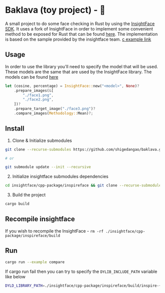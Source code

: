 # Baklava (toy project) - 🍮

A small project to do some face checking in Rust by using the [InsightFace SDK](https://github.com/deepinsight/insightface). It uses a fork of InsightFace in order to implement some convenient method to be exposed for Rust that can be found [here](https://github.com/shigedangao/insightface). The implementation is based on the sample provided by the insightface team. [c example link](https://github.com/deepinsight/insightface/blob/master/cpp-package/inspireface/cpp/sample/api/sample_face_comparison.c)

## Usage

In order to use the library you'll need to specify the model that will be used. These models are the same that are used by the InsightFace library. The models can be found [here](https://github.com/HyperInspire/InspireFace?tab=readme-ov-file#resource-package-list)

```rs
let (cosine, percentage) = InsightFace::new("<model>", None)?
    .prepare_images(&[
        "./face1.png",
        "./face2.png",
    ])?
    .prepare_target_image("./face3.png")?
    .compare_images(Methodology::Mean)?;
```

## Install

1. Clone & Initialize submodules

```sh
git clone --recurse-submodules https://github.com/shigedangao/baklava.git

# or

git submodule update --init --recursive
```

2. Initialize insightface submodules dependencies

```sh
cd insightface/cpp-package/inspireface && git clone --recurse-submodules https://github.com/tunmx/inspireface-3rdparty.git 3rdparty
```

3. Build the project

```sh
cargo build
```

## Recompile insightface

If you wish to recompile the InsightFace - `rm -rf ./insightface/cpp-package/inspireface/build`

## Run

```sh
cargo run --example compare
```

If cargo run fail then you can try to specify the `DYLIB_INCLUDE_PATH` variable like below

```sh
DYLD_LIBRARY_PATH=./insightface/cpp-package/inspireface/build/inspire-{arch}/InspireFace/lib cargo run --example compare
```

